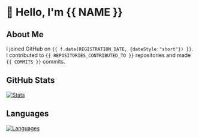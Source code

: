 # :wave: Hello, I'm {{ NAME }}

## About Me
I joined GitHub on `{{ f.date(REGISTRATION_DATE, {dateStyle:"short"}) }}`. I contributed to `{{ REPOSITORIES_CONTRIBUTED_TO }}` repositories and made `{{ COMMITS }}` commits.

## GitHub Stats
[![Stats][stat]](#github-stats)

## Languages
[![Languages][lang]](#languages)

[stat]: https://github-readme-stats.vercel.app/api?username=ramottamado&show_icons=true&theme=graywhite&disable_animations=true&hide_title=true
[lang]: https://github-readme-stats.vercel.app/api/top-langs/?username=ramottamado&layout=default&theme=graywhite&hide_title=true&langs_count=10&exclude_repo=ramottamado.dev,TIL,template-blog&card_width=495
